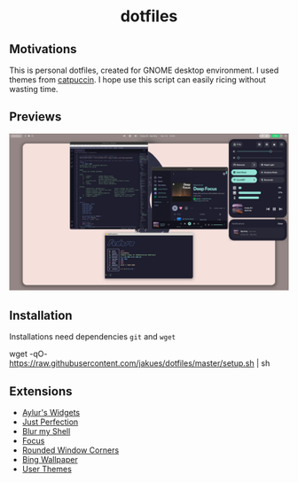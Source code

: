 <h1 align=center> dotfiles </h1>

<h2> Motivations </h2>
This is personal dotfiles, created for GNOME desktop environment. I used themes from <a href="https://github.com/catppuccin/catppuccin">catpuccin</a>. I hope use this script can easily ricing without wasting time.

<h2> Previews </h2>
<img src=assets/previews-1.png alt="preview-1">

<h2> Installation </h2>

Installations need dependencies `git` and `wget`

wget -qO- https://raw.githubusercontent.com/jakues/dotfiles/master/setup.sh | sh


<h2> Extensions </h2>

- [Aylur's Widgets](https://extensions.gnome.org/extension/5338/aylurs-widgets/)
- [Just Perfection](https://extensions.gnome.org/extension/3843/just-perfection/)
- [Blur my Shell](https://extensions.gnome.org/extension/3193/blur-my-shell/)
- [Focus](https://extensions.gnome.org/extension/3924/focus/)
- [Rounded Window Corners](https://extensions.gnome.org/extension/5237/rounded-window-corners/)
- [Bing Wallpaper](https://extensions.gnome.org/extension/1262/bing-wallpaper-changer/)
- [User Themes](https://extensions.gnome.org/extension/19/user-themes/)